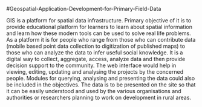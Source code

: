 #Geospatial-Application-Development-for-Primary-Field-Data

GIS is a platform for spatial data infrastructure. Primary objective of it is to provide
educational platform for learners to learn about spatial information and learn how these modern
tools can be used to solve real life problems. As a platform it is for people who range from
those who can contribute data (mobile based point data collection to digitization of published
maps) to those who can analyze the data to infer useful social knowledge. It is a digital way to
collect, aggregate, access, analyze data and then provide decision support to the community. The web interface would help in
viewing, editing, updating and analysing the projects by the concerned people. Modules for
querying, analysing and presenting the data could also be included in the objectives. The data
is to be presented on the site so that it can be easily understood and used by the various
organisations and authorities or researchers planning to work on development in rural areas.

